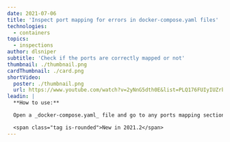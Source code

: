 ```yaml
---
date: 2021-07-06
title: 'Inspect port mapping for errors in docker-compose.yaml files'
technologies:
  - containers
topics:
  - inspections
author: dlsniper
subtitle: 'Check if the ports are correctly mapped or not'
thumbnail: ./thumbnail.png
cardThumbnail: ./card.png
shortVideo:
  poster: ./thumbnail.png
  url: https://www.youtube.com/watch?v=2yNnG5dth0E&list=PLQ176FUIyIUZrbrlz4AY1V8VzBJKZyVlW&index=61
leadin: |
  **How to use:**

  Open a _docker-compose.yaml_ file and go to any ports mapping section to see if it contains any messages or not.

  <span class="tag is-rounded">New in 2021.2</span>
---
```


